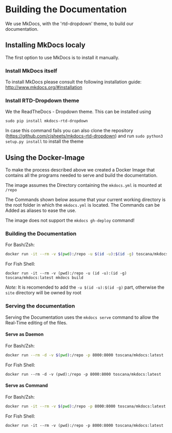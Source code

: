 # Building the Documentation

We use MkDocs, with the 'rtd-dropdown' theme, to build our documentation.

## Installing MkDocs localy

The first option to use MkDocs is to install it manually.

### Install MkDocs itself

To install MkDocs please consult the following installation guide:
http://www.mkdocs.org/#installation

### Install RTD-Dropdown theme

We the ReadTheDocs - Dropdown theme. This can be installed using
```
sudo pip install mkdocs-rtd-dropdown
```

In case this command fails you can also clone the repository (https://github.com/cjsheets/mkdocs-rtd-dropdown) and run `sudo python3 setup.py install` to install the theme

## Using the Docker-Image

To make the process described above we created a Docker Image that contains all the programs needed to serve and build the documentation.

The image assumes the Directory containing the `mkdocs.yml` is mounted at `/repo`

The Commands shown below assume that your current working directory is the root folder in which the `mkdocs.yml` is located. The Commands can be Added as aliases to ease the use.

The image does not support the `mkdocs gh-deploy` command!

### Building the Documentation

For Bash/Zsh:
```bash
docker run -it --rm -v $(pwd):/repo -u $(id -u):$(id -g) toscana/mkdocs:latest mkdocs build
```

For Fish Shell:
```fish
docker run -it --rm -v (pwd):/repo -u (id -u):(id -g) toscana/mkdocs:latest mkdocs build
```

*Note:* It is recomended to add the `-u $(id -u):$(id -g)` part, otherwise the `site` directory will be owned by root

### Serving the documentation

Serving the Documentation uses the `mkdocs serve` command to allow the Real-Time editing of the files.

#### Serve as Daemon

For Bash/Zsh:
```bash
docker run --rm -d -v $(pwd):/repo -p 8000:8000 toscana/mkdocs:latest
```

For Fish Shell:
```fish
docker run --rm -d -v (pwd):/repo -p 8000:8000 toscana/mkdocs:latest
```

#### Serve as Command

For Bash/Zsh:
```bash
docker run -it --rm -v $(pwd):/repo -p 8000:8000 toscana/mkdocs:latest
```

For Fish Shell:
```fish
docker run -it --rm -v (pwd):/repo -p 8000:8000 toscana/mkdocs:latest
```

